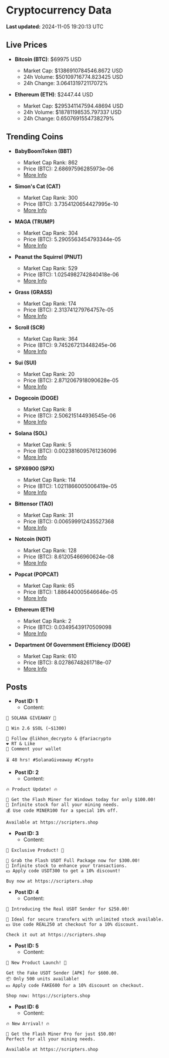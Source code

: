 # Cryptocurrency Data

**Last updated:** 2024-11-05 19:20:13 UTC

## Live Prices
- **Bitcoin (BTC)**: $69975 USD
  - Market Cap: $1386910784546.8672 USD
  - 24h Volume: $50109716774.823425 USD
  - 24h Change: 3.064131972117072%

- **Ethereum (ETH)**: $2447.44 USD
  - Market Cap: $295341147594.48694 USD
  - 24h Volume: $18781198535.797337 USD
  - 24h Change: 0.6507691554738279%

## Trending Coins
- **BabyBoomToken (BBT)**
  - Market Cap Rank: 862
  - Price (BTC): 2.68697596285973e-06
  - [More Info](https://www.coingecko.com/en/coins/babyboomtoken)

- **Simon's Cat (CAT)**
  - Market Cap Rank: 300
  - Price (BTC): 3.7354120654427995e-10
  - [More Info](https://www.coingecko.com/en/coins/simons-cat)

- **MAGA (TRUMP)**
  - Market Cap Rank: 304
  - Price (BTC): 5.2905563454793344e-05
  - [More Info](https://www.coingecko.com/en/coins/maga)

- **Peanut the Squirrel (PNUT)**
  - Market Cap Rank: 529
  - Price (BTC): 1.0254982742840418e-06
  - [More Info](https://www.coingecko.com/en/coins/peanut-the-squirrel)

- **Grass (GRASS)**
  - Market Cap Rank: 174
  - Price (BTC): 2.313741279764757e-05
  - [More Info](https://www.coingecko.com/en/coins/grass)

- **Scroll (SCR)**
  - Market Cap Rank: 364
  - Price (BTC): 9.745267213448245e-06
  - [More Info](https://www.coingecko.com/en/coins/scroll)

- **Sui (SUI)**
  - Market Cap Rank: 20
  - Price (BTC): 2.8712067918090628e-05
  - [More Info](https://www.coingecko.com/en/coins/sui)

- **Dogecoin (DOGE)**
  - Market Cap Rank: 8
  - Price (BTC): 2.506215144936545e-06
  - [More Info](https://www.coingecko.com/en/coins/dogecoin)

- **Solana (SOL)**
  - Market Cap Rank: 5
  - Price (BTC): 0.0023816095761236096
  - [More Info](https://www.coingecko.com/en/coins/solana)

- **SPX6900 (SPX)**
  - Market Cap Rank: 114
  - Price (BTC): 1.0211866005006419e-05
  - [More Info](https://www.coingecko.com/en/coins/spx6900)

- **Bittensor (TAO)**
  - Market Cap Rank: 31
  - Price (BTC): 0.006599912435527368
  - [More Info](https://www.coingecko.com/en/coins/bittensor)

- **Notcoin (NOT)**
  - Market Cap Rank: 128
  - Price (BTC): 8.61205466960624e-08
  - [More Info](https://www.coingecko.com/en/coins/notcoin)

- **Popcat (POPCAT)**
  - Market Cap Rank: 65
  - Price (BTC): 1.886440005646646e-05
  - [More Info](https://www.coingecko.com/en/coins/popcat)

- **Ethereum (ETH)**
  - Market Cap Rank: 2
  - Price (BTC): 0.03495439170509098
  - [More Info](https://www.coingecko.com/en/coins/ethereum)

- **Department Of Government Efficiency (DOGE)**
  - Market Cap Rank: 610
  - Price (BTC): 8.02786748261718e-07
  - [More Info](https://www.coingecko.com/en/coins/department-of-government-efficiency)

## Posts
- **Post ID: 1**
  - Content:
```
🚀 SOLANA GIVEAWAY 🚀

🎁 Win 2.6 $SOL (~$1300)

🤝 Follow @likhon_decrypto & @fariacrypto
❤️ RT & Like
💬 Comment your wallet

⏳ 48 hrs! #SolanaGiveaway #Crypto
```

- **Post ID: 2**
  - Content:
```
🔥 Product Update! 🔥

🚀 Get the Flash Miner for Windows today for only $100.00!
🔋 Infinite stock for all your mining needs.
💰 Use code MINER100 for a special 10% off.

Available at https://scripters.shop
```

- **Post ID: 3**
  - Content:
```
🎁 Exclusive Product! 🎁

💸 Grab the Flash USDT Full Package now for $300.00!
🎉 Infinite stock to enhance your transactions.
💵 Apply code USDT300 to get a 10% discount!

Buy now at https://scripters.shop
```

- **Post ID: 4**
  - Content:
```
💎 Introducing the Real USDT Sender for $250.00!

💼 Ideal for secure transfers with unlimited stock available.
💵 Use code REAL250 at checkout for a 10% discount.

Check it out at https://scripters.shop
```

- **Post ID: 5**
  - Content:
```
🚀 New Product Launch! 🚀

Get the Fake USDT Sender [APK] for $600.00.
📦 Only 500 units available!
💵 Apply code FAKE600 for a 10% discount on checkout.

Shop now: https://scripters.shop
```

- **Post ID: 6**
  - Content:
```
🔥 New Arrival! 🔥

💸 Get the Flash Miner Pro for just $50.00!
Perfect for all your mining needs.

Available at https://scripters.shop
```

